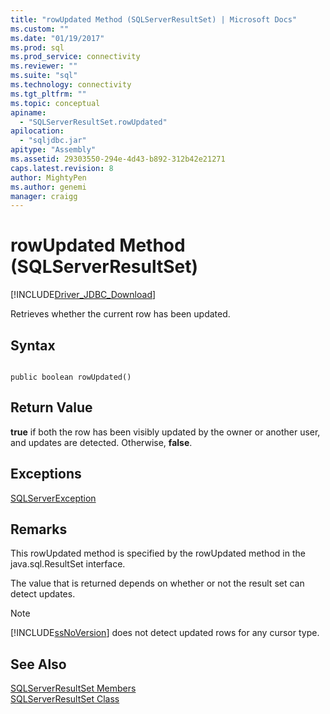 ```yaml
---
title: "rowUpdated Method (SQLServerResultSet) | Microsoft Docs"
ms.custom: ""
ms.date: "01/19/2017"
ms.prod: sql
ms.prod_service: connectivity
ms.reviewer: ""
ms.suite: "sql"
ms.technology: connectivity
ms.tgt_pltfrm: ""
ms.topic: conceptual
apiname: 
  - "SQLServerResultSet.rowUpdated"
apilocation: 
  - "sqljdbc.jar"
apitype: "Assembly"
ms.assetid: 29303550-294e-4d43-b892-312b42e21271
caps.latest.revision: 8
author: MightyPen
ms.author: genemi
manager: craigg
---
```

# rowUpdated Method (SQLServerResultSet)
[!INCLUDE[Driver_JDBC_Download](../../../includes/driver_jdbc_download.md)]

  Retrieves whether the current row has been updated.  
  
## Syntax  
  
```  
  
public boolean rowUpdated()  
```  
  
## Return Value  
 **true** if both the row has been visibly updated by the owner or another user, and updates are detected. Otherwise, **false**.  
  
## Exceptions  
 [SQLServerException](../../../connect/jdbc/reference/sqlserverexception-class.md)  
  
## Remarks  
 This rowUpdated method is specified by the rowUpdated method in the java.sql.ResultSet interface.  
  
 The value that is returned depends on whether or not the result set can detect updates.  
  
> [!NOTE]  
>  [!INCLUDE[ssNoVersion](../../../includes/ssnoversion_md.md)] does not detect updated rows for any cursor type.  
  
## See Also  
 [SQLServerResultSet Members](../../../connect/jdbc/reference/sqlserverresultset-members.md)   
 [SQLServerResultSet Class](../../../connect/jdbc/reference/sqlserverresultset-class.md)  
  
  
